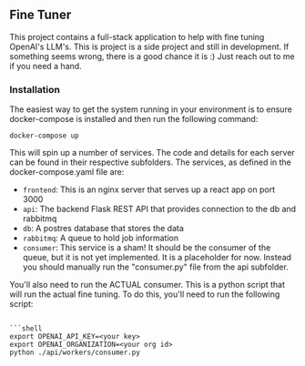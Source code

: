 ## Fine Tuner
This project contains a full-stack application to help with fine tuning OpenAI's LLM's.
This is project is a side project and still in development. If something seems wrong, there is a good chance it is :) Just reach out to me if you need a hand.

### Installation
The easiest way to get the system running in your environment is to ensure docker-compose is installed and then run the following command:

```shell
docker-compose up
```

This will spin up a number of services. The code and details for each server can be found in their respective subfolders. The services, as defined in the docker-compose.yaml file are:

- `frontend`: This is an nginx server that serves up a react app on port 3000
- `api`: The backend Flask REST API that provides connection to the db and rabbitmq
- `db`: A postres database that stores the data
- `rabbitmq`: A queue to hold job information
- `consumer`: This service is a sham! It should be the consumer of the queue, but it is not yet implemented. It is a placeholder for now. Instead you should manually run the "consumer.py" file from the api subfolder. 

You'll also need to run the ACTUAL consumer. This is a python script that will run the actual fine tuning. To do this, you'll need to run the following script:

```shell

```shell
export OPENAI_API_KEY=<your key>
export OPENAI_ORGANIZATION=<your org id>
python ./api/workers/consumer.py
```